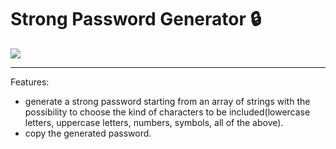# Strong Password Generator 🔒


<a href="https://skillicons.dev">
    <img src="https://skillicons.dev/icons?i=html,bootstrap,php">
</a>

---

Features:


- generate a strong password starting from an array of strings with the possibility to choose the kind of characters to be included(lowercase letters, uppercase letters, numbers, symbols, all of the above).
- copy the generated password.